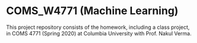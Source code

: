 # COMS_W4771 (Machine Learning)
This project repository consists of the homework, including a class project, in 
COMS 4771 (Spring 2020) at Columbia University with Prof. Nakul Verma.

